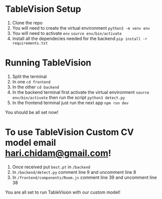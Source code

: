 # TableVision Setup
1. Clone the repo
2. You will need to create the virtual environment
   ```python3 -m venv env```
3. You will need to activate ```env```
   ```source env/bin/activate```
4. Install all the dependecies needed for the backend 
   ```pip install -r requirements.txt```

# Running TableVision
1. Split the terminal
2. In one ```cd frontend```
3. In the other ```cd backend```
4. In the backend terminal first activate the virtual environment ```source env/bin/activate``` then run the script ```python3 detect.py```
4. In the frontend terminal just run the next app ```npm run dev```

You should be all set now!

# To use TableVision Custom CV model email hari.chidam@gmail.com!

1. Once received put ```best.pt``` in ```/backend```
2. In ```/backend/detect.py``` comment line 9 and uncomment line 8
3. In ```/frontend/components/Room.js``` comment line 39 and uncomment line 38

You are all set to run TableVision with our custom model!
